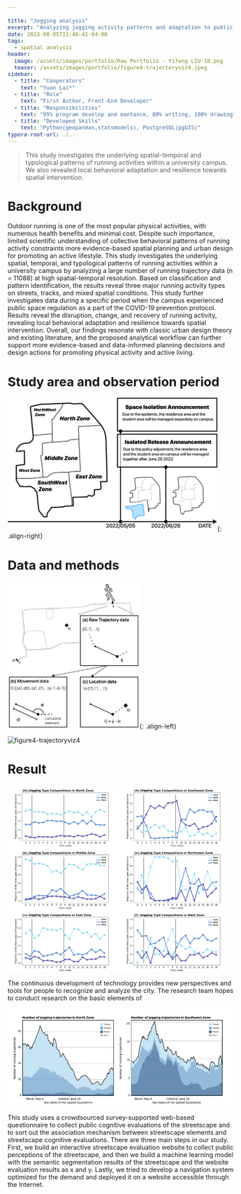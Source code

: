 ```yaml
---

title: "Jogging analysis"
excerpt: "Analyzing jogging activity patterns and adaptation to public health regulation."
date: 2023-08-05T11:48:41-04:00
tags:
  - spatial analysis
header:
  image: /assets/images/portfolio/Raw Portfolio - Yifeng LIU-10.png
  teaser: /assets/images/portfolio/figure4-trajectoryviz4.jpeg
sidebar:
  - title: "Cooperators"
    text: "Yuan Lai*"
  - title: "Role"
    text: "First Author, Front-End Developer"
  - title: "Responsibilities"
    text: "95% program develop and mantance, 80% writing, 100% drawing"
  - title: "Developed Skills"
    text: "Python(geopandas,statsmodels), PostgreSQL(pgGIS)"
typora-root-url: ./..
---
```


<style>
    body {
        font-size: 90%; 
    }
</style>


> This study investigates the underlying spatial-temporal and typological patterns of running activities within a university campus. We also revealed local behavioral adaptation and resilience towards spatial intervention. 

# Background 

Outdoor running is one of the most popular physical activities, with numerous health benefits and minimal cost. Despite such importance, limited scientific understanding of collective behavioral patterns of running activity constraints more evidence-based spatial planning and urban design for promoting an active lifestyle. This study investigates the underlying spatial, temporal, and typological patterns of running activities within a university campus by analyzing a large number of running trajectory data (n = 11088) at high spatial-temporal resolution. Based on classification and pattern identification, the results reveal three major running activity types on streets, tracks, and mixed spatial conditions. This study further investigates data during a specific period when the campus experienced public space regulation as a part of the COVID-19 prevention protocol. Results reveal the disruption, change, and recovery of running activity, revealing local behavioral adaptation and resilience towards spatial intervention. Overall, our findings resonate with classic urban design theory and existing literature, and the proposed analytical workflow can further support more evidence-based and data-informed planning decisions and design actions for promoting physical activity and active living.



# Study area and observation period

<img src="/assets/images/portfolio/figure1-studyarea.jpeg" alt="figure4-trajectoryviz4" style="zoom:50%;" />{: .align-right}



# Data and methods



<img src="/assets/images/portfolio/figure3-attributeDiagram.jpeg" alt="figure4-trajectoryviz4" style="zoom: 33%;" />{: .align-left}





![figure4-trajectoryviz4](/assets/images/portfolio/figure4-trajectoryviz4.jpeg)

# Result



<img src="/assets/images/portfolio/figure6-timeSeries2.jpeg" alt="figure4-trajectoryviz4" style="zoom:50%;" />



The continuous development of technology provides new perspectives and tools for people to recognize and analyze the city. The research team hopes to conduct research on the basic elements of 

![figure7-numtimeseries](/assets/images/portfolio/figure7-numtimeseries.jpeg)

This study uses a crowdsourced survey-supported web-based questionnaire to collect public cognitive evaluations of the streetscape and to sort out the association mechanism between streetscape elements and streetscape cognitive evaluations. There are three main steps in our study. First, we build an interactive streetscape evaluation website to collect public perceptions of the streetscape, and then we build a machine learning model with the semantic segmentation results of the streetscape and the website evaluation results as x and y. Lastly, we tried to develop a navigation system optimized for the demand and deployed it on a website accessible through the Internet.
